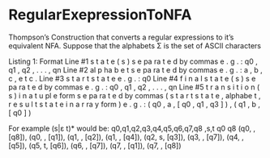 # RegularExepressionToNFA

Thompson’s Construction that converts a
regular expressions to it’s equivalent NFA. Suppose that the alphabets Σ is the set of
ASCII characters

Listing 1: Format
Line #1 s t a t e ( s ) s e pa ra t e d by commas
e . g . : q0 , q1 , q2 , . . . , qn
Line #2 al p ha b e t s e pa ra t e d by commas
e . g . : a , b , c , e t c .
Line #3 s t a r t s t a t e
e . g . : q0
Line #4 f i n a l s t a t e ( s ) s e pa ra t e d by commas
e . g . : q0 , q1 , q2 , . . . , qn
Line #5 t r a n s i t i o n ( s ) i n a t u pl e form s e pa ra t e d by commas
( s t a r t s t a t e , alphabe t , r e s u l t s t a t e i n a r ra y form )
e . g . : ( q0 , a , [ q0 , q1 , q3 ] ) , ( q1 , b , [ q0 ] )





For example (s|ε t)* would be:
q0,q1,q2,q3,q4,q5,q6,q7,q8
 ,s,t
q0
q8
(q0, , [q8]), (q0, , [q1]), (q1, , [q2]), (q1, , [q4]), (q2, s, [q3]), (q3, , [q7]), (q4, , [q5]), (q5, t, [q6]), (q6, , [q7]), (q7, , [q1]), (q7, , [q8])
